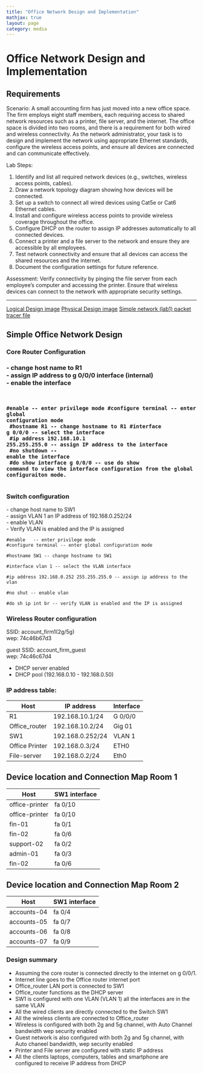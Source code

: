 ```yaml
---
title: "Office Network Design and Implementation"
mathjax: true
layout: page
category: media
---
```

<h1>Office Network Design and Implementation</h1>
<h2>Requirements</h2>
Scenario:
A small accounting firm has just moved into a new office space. The firm employs eight staff members, each requiring access to shared network resources such as a printer, file server, and the internet. The office space is divided into two rooms, and there is a requirement for both wired and wireless connectivity. As the network administrator, your task is to design and implement the network using appropriate Ethernet standards, configure the wireless access points, and ensure all devices are connected and can communicate effectively.

Lab Steps:

1. Identify and list all required network devices (e.g., switches, wireless access points, cables).
2. Draw a network topology diagram showing how devices will be connected.
3. Set up a switch to connect all wired devices using Cat5e or Cat6 Ethernet cables.
4. Install and configure wireless access points to provide wireless coverage throughout the office.
5. Configure DHCP on the router to assign IP addresses automatically to all connected devices.
6. Connect a printer and a file server to the network and ensure they are accessible by all employees.
7. Test network connectivity and ensure that all devices can access the shared resources and the internet.
8. Document the configuration settings for future reference.

Assessment: Verify connectivity by pinging the file server from each employee’s computer and accessing the printer. Ensure that wireless devices can connect to the network with appropriate security settings.

-----------------------------------------------------------------------------------------------------------------------------------------------------------------------------------------------
<a href url="https://d-cva.github.io/assets/img/simple-network.png">Logical Design image</a>
<a href url="https://d-cva.github.io/assets/img/simple-network1.png">Physical Design image</a>
<a href url="https://d-cva.github.io/assets/labs/simple-office-network.pkt">Simple network (lab1) packet tracer file</a>

<h2>Simple Office Network Design</h2>
<h3>Core Router Configuration<h3>
- change host name to R1<br>
- assign IP address to g 0/0/0 interface (internal)<br>
- enable the interface<br>
<code>

#enable   -- enter privilege mode
#configure terminal -- enter global configuration mode<br>
#hostname R1 -- change hostname to R1
#interface g 0/0/0 -- select the interface<br>
#ip address 192.168.10.1 255.255.255.0 -- assign IP address to the interface<br>
#no shutdown -- enable the interface<br>
#do show interface g 0/0/0 -- use do show command to view the interface configuration from the global configuraiton mode.<br>
</code>

<h3>Switch configuration</h3>
- change host name to SW1<br>
- assign VLAN 1 an IP address of 192.168.0.252/24<br>
- enable VLAN<br>
- Verify VLAN is enabled and the IP is assigned<br>

<code>
#enable   -- enter privilege mode
#configure terminal -- enter global configuration mode<br>
#hostname SW1 -- change hostname to SW1<br>
#interface vlan 1 -- select the VLAN interface<br>
#ip address 192.168.0.252 255.255.255.0 -- assign ip address to the vlan<br>
#no shut -- enable vlan <br>
#do sh ip int br -- verify VLAN is enabled and the IP is assigned
</code>

<h3>Wireless Router configuration</h3>
SSID: account_firm1(2g/5g)<br>
wep: 74c46b67d3<br>

guest SSID: account_firm_guest<br>
wep: 74c46c67d4<br>

- DHCP server enabled<br>
- DHCP pool (192.168.0.10 - 192.168.0.50) <br>

<h3>IP address table: </h3>

|  Host         | IP address           | Interface |
| ------------- | -------------------- | --------- |
|  R1           | 192.168.10.1/24      | G 0/0/0   |
| Office_router | 192.168.10.2/24      | Gig 01    |
| SW1           | 192.168.0.252/24     | VLAN 1    |
| Office Printer| 192.168.0.3/24       | ETH0      |
| File-server   | 192.168.0.2/24       | Eth0      |



<h2> Device location and Connection Map Room 1</h3>

| Host              | SW1 interface | 
| ----------------- | ------------- |
| office-printer    | fa 0/10       |
| office-printer    | fa 0/10       |
| fin-01            | fa 0/1        |
| fin-02            | fa 0/6        |
| support-02        | fa 0/2        |
| admin-01          | fa 0/3        |
| fin-02            | fa 0/6        |

<h2> Device location and Connection Map Room 2</h3>

| Host              | SW1 interface | 
| ----------------- | ------------- |
| accounts-04       | fa 0/4        |
| accounts-05       | fa 0/7        |
| accounts-06       | fa 0/8        |
| accounts-07       | fa 0/9        |



<h3>Design summary</h3>

- Assuming the core router is connected directly to the internet on g 0/0/1. <br>
- Internet line goes to the Office router internet port<br>
- Office_router LAN port is connected to SW1<br>
- Office_router functions as the DHCP server<br>
- SW1 is configured with one VLAN (VLAN 1) all the interfaces are in the same VLAN
- All the wired clients are directly connected to the Switch SW1<br>
- All the wireless clients are connected to Office_router<br>
- Wireless is configured with both 2g and 5g channel, with Auto Channel bandwidth wep security enabled<br>
- Guest network is also configured with both 2g and 5g channel, with Auto chaneel bandwidth, wep security enabled<br>
- Printer and File server are configured with static IP address<br>
- All the clients laptops, computers, tables and smartphone are configured to receive IP address from DHCP<br>





